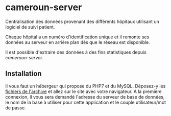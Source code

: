 # cameroun-server
Centralisation des données provenant des différents hôpitaux utilisant un logiciel de suivi patient.

Chaque hôpital a un numéro d'identification unique et il remonte ses données au serveur en arrière plan dès que le réseau est disponible.

Il est possible d'extraire des données à des fins statistiques depuis *cameroun-server*.

## Installation

Il vous faut un hébergeur qui propose du PHP7 et du MySQL.
Déposez-y les [fichiers de l'archive](https://github.com/tolokoban/cameroun-server/archive/gh-pages.zip) et allez sur le site avec votre navigateur. A la première connexion, il vous sera demandé l'adresse du serveur de base de données, le nom de la base à utiliser pour cette application et le couple utilisateur/mot de passe.
